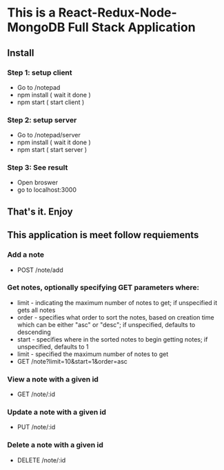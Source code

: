 # This is a React-Redux-Node-MongoDB Full Stack Application


## Install
### Step 1: setup client
   - Go to /notepad
   - npm install  ( wait it done )
   - npm start ( start client )
   
### Step 2: setup server
  - Go to /notepad/server
  - npm install ( wait it done )
  - npm start ( start server )
  
### Step 3: See result
  - Open broswer
  - go to localhost:3000
 
## That's it. Enjoy
   
## This application is meet follow requiements
### Add a note 
- POST /note/add

### Get notes, optionally specifying GET parameters where:
- limit - indicating the maximum number of notes to get; if unspecified it gets all notes
- order - specifies what order to sort the notes, based on creation time which can be either "asc" or "desc"; if unspecified, defaults to descending
- start - specifies where in the sorted notes to begin getting notes; if unspecified, defaults to 1
- limit - specified the maximum number of notes to get
- GET /note?limit=10&start=1&order=asc

### View a note with a given id
- GET /note/:id

### Update a note with a given id
- PUT /note/:id

### Delete a note with a given id
- DELETE /note/:id
